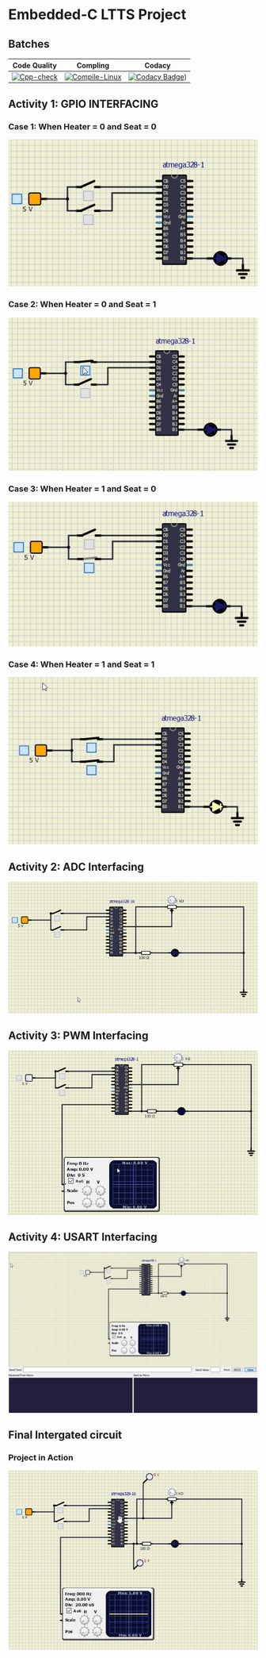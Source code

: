 # Embedded-C LTTS Project
## Batches
Code Quality | Compling | Codacy
| ---- | ---- | ---- |
  [![Cpp-check](https://github.com/pramanikpatel/embedded_activity/actions/workflows/compile.yml/badge.svg)](https://github.com/pramanikpatel/embedded_activity/actions/workflows/compile.yml) | [![Compile-Linux](https://github.com/pramanikpatel/embedded_activity/actions/workflows/codeQuality.yml/badge.svg)](https://github.com/pramanikpatel/embedded_activity/actions/workflows/codeQuality.yml) |  [![Codacy Badge](https://app.codacy.com/project/badge/Grade/5e6664be60d94a898f6bfaa2891dcf85)](https://www.codacy.com/gh/pramanikpatel/embedded_activity/dashboard?utm_source=github.com&amp;utm_medium=referral&amp;utm_content=pramanikpatel/embedded_activity&amp;utm_campaign=Badge_Grade)) |

## Activity 1: GPIO INTERFACING

### Case 1: When Heater = 0 and Seat = 0  

![BOTH SWITCH ARE OFF](https://github.com/pramanikpatel/embedded_activity/blob/master/images/OFF-OFF.png)

### Case 2: When Heater = 0 and Seat = 1  

![ONE ON, ONE OFF](https://github.com/pramanikpatel/embedded_activity/blob/master/images/OFF-ON.png)

### Case 3: When Heater = 1 and Seat = 0  

![ONE OFF, ONE ON](https://github.com/pramanikpatel/embedded_activity/blob/master/images/ON-OFF.png)

### Case 4: When Heater = 1 and Seat = 1  

![BOTH SWITCH ARE ON](https://github.com/pramanikpatel/embedded_activity/blob/master/images/ON-ON.png)

## Activity 2: ADC Interfacing

![adc](https://github.com/pramanikpatel/embedded_activity/blob/master/images/adc.png)

## Activity 3: PWM Interfacing

![pwm](https://github.com/pramanikpatel/embedded_activity/blob/master/images/pwm.png)

## Activity 4: USART Interfacing

![usart](https://github.com/pramanikpatel/embedded_activity/blob/master/images/usart.png)

## Final Intergated circuit

### Project in Action  

![final circuit](https://github.com/pramanikpatel/embedded_activity/blob/master/images/Design.png)
